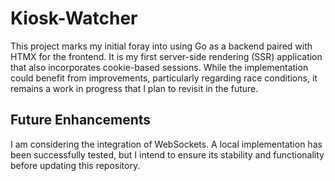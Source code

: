 # Kiosk-Watcher

This project marks my initial foray into using Go as a backend paired with HTMX for the frontend. It is my first server-side rendering (SSR) application that also incorporates cookie-based sessions. While the implementation could benefit from improvements, particularly regarding race conditions, it remains a work in progress that I plan to revisit in the future.

## Future Enhancements

I am considering the integration of WebSockets. A local implementation has been successfully tested, but I intend to ensure its stability and functionality before updating this repository.
